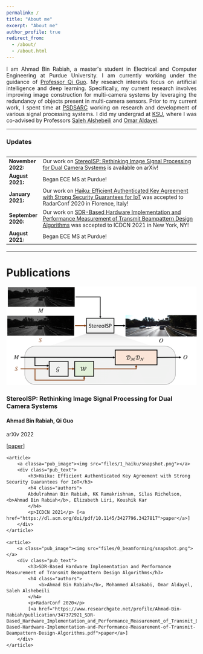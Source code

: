 ```yaml
---
permalink: /
title: "About me"
excerpt: "About me"
author_profile: true
redirect_from: 
  - /about/
  - /about.html
---
```


<div class="intro">
<p align="justify">
I am Ahmad Bin Rabiah, a master's student in Electrical and Computer Engineering at Purdue University. I am currently working under the guidance of <a href="https://www.qiguo.org">Professor Qi Guo</a>. My research interests focus on artificial intelligence and deep learning. Specifically, my current research involves improving image construction for multi-camera systems by leveraging the redundancy of objects present in multi-camera sensors. Prior to my current work, I spent time at <a href="https://www.psdsarc.org.sa/">PSDSARC</a> working on research and development of various signal processing systems. I did my undergrad at <a href="https://ksu.edu.sa">KSU</a>, where I was co-advised by Professors <a href="https://faculty.ksu.edu.sa/en/dsaleh">Saleh Alshebeili</a> and <a href="https://faculty.ksu.edu.sa/en/omaldayel">Omar Aldayel</a>.
</p>
</div>
  
<hr>

<div><h3>Updates</h3></div>
<style> table, tr, td { border: none; }</style>
<div style="height:250px;overflow:auto;border:0px;border-collapse: collapse;">
	<table border="none" style="border:0px;border-collapse: collapse;" rules="none">
		<colgroup><col span="1" style="width: 12%;"><col span="1" style="width: 88%;"></colgroup>
		<tbody>
			<tr><td><b> November 2022:</b></td>
				<td> Our work on <a href="https://arxiv.org/abs/2211.07390"> StereoISP: Rethinking Image Signal Processing for Dual Camera Systems</a> is available on arXiv!</td></tr>
			<tr><td><b> August 2021:</b></td>
				<td> Began ECE MS at Purdue!</td></tr>
			<tr><td><b> January 2021:</b></td>
				<td> 
					Our work on <a href="https://ieeexplore.ieee.org/abstract/document/9266553"> Haiku: Efficient Authenticated Key Agreement with Strong Security Guarantees for IoT</a> was accepted to RadarConf 2020 in Florence, Italy!
				</td></tr>
			<tr><td><b> September 2020:</b></td>
				<td> Our work on <a href="https://dl.acm.org/doi/abs/10.1145/3427796.3427817"> SDR-Based Hardware Implementation and Performance Measurement of Transmit Beampattern Design Algorithms</a> was accepted to ICDCN 2021 in New York, NY!</td></tr>
			<tr><td><b> August 2021:</b></td>
				<td> Began ECE MS at Purdue!</td></tr>
		</tbody>
	</table>
</div>


<hr>


<div><h1>Publications</h1></div>
<div id="publications">
    <article>
        <a classa="pub_image"><img src="files/2_stereoisp/snapshot.png"></a>
        <div class="pub_text">
            <h3>StereoISP: Rethinking Image Signal Processing for Dual Camera Systems</h3>
            <h4 class="authors">
		    <b>Ahmad Bin Rabiah</b>, Qi Guo
            </h4>		
            <p>arXiv 2022</p>
            [<a href="https://arxiv.org/pdf/2211.07390">paper</a>]
        </div>
    </article>

    <article>
        <a classa="pub_image"><img src="files/1_haiku/snapshot.png"></a>
        <div class="pub_text">
            <h3>Haiku: Efficient Authenticated Key Agreement with Strong Security Guarantees for IoT</h3>
            <h4 class="authors">
		    Abdulrahman Bin Rabiah, KK Ramakrishnan, Silas Richelson, <b>Ahmad Bin Rabiah</b>, Elizabeth Liri, Koushik Kar
            </h4>
            <p>ICDCN 2021</p> [<a href="https://dl.acm.org/doi/pdf/10.1145/3427796.3427817">paper</a>]
        </div>
    </article>

    <article>
        <a class="pub_image"><img src="files/0_beamforming/snapshot.png"></a>
        <div class="pub_text">
            <h3>SDR-Based Hardware Implementation and Performance Measurement of Transmit Beampattern Design Algorithms</h3>
            <h4 class="authors">
                <b>Ahmad Bin Rabiah</b>, Mohammed Alsakabi, Omar Aldayel, Saleh Alshebeili
            </h4>
            <p>RadarConf 2020</p>
            [<a href="https://www.researchgate.net/profile/Ahmad-Bin-Rabiah/publication/347372921_SDR-Based_Hardware_Implementation_and_Performance_Measurement_of_Transmit_Beampattern_Design_Algorithms/links/5ff826fe299bf140887d99c8/SDR-Based-Hardware-Implementation-and-Performance-Measurement-of-Transmit-Beampattern-Design-Algorithms.pdf">paper</a>]
        </div>
    </article>




  
  
  

<!-- A data-driven personal website
======
Like many other Jekyll-based GitHub Pages templates, academicpages makes you separate the website's content from its form. The content & metadata of your website are in structured markdown files, while various other files constitute the theme, specifying how to transform that content & metadata into HTML pages. You keep these various markdown (.md), YAML (.yml), HTML, and CSS files in a public GitHub repository. Each time you commit and push an update to the repository, the [GitHub pages](https://pages.github.com/) service creates static HTML pages based on these files, which are hosted on GitHub's servers free of charge.

Many of the features of dynamic content management systems (like Wordpress) can be achieved in this fashion, using a fraction of the computational resources and with far less vulnerability to hacking and DDoSing. You can also modify the theme to your heart's content without touching the content of your site. If you get to a point where you've broken something in Jekyll/HTML/CSS beyond repair, your markdown files describing your talks, publications, etc. are safe. You can rollback the changes or even delete the repository and start over -- just be sure to save the markdown files! Finally, you can also write scripts that process the structured data on the site, such as [this one](https://github.com/academicpages/academicpages.github.io/blob/master/talkmap.ipynb) that analyzes metadata in pages about talks to display [a map of every location you've given a talk](https://academicpages.github.io/talkmap.html).

Getting started
======
1. Register a GitHub account if you don't have one and confirm your e-mail (required!)
1. Fork [this repository](https://github.com/academicpages/academicpages.github.io) by clicking the "fork" button in the top right. 
1. Go to the repository's settings (rightmost item in the tabs that start with "Code", should be below "Unwatch"). Rename the repository "[your GitHub username].github.io", which will also be your website's URL.
1. Set site-wide configuration and create content & metadata (see below -- also see [this set of diffs](http://archive.is/3TPas) showing what files were changed to set up [an example site](https://getorg-testacct.github.io) for a user with the username "getorg-testacct")
1. Upload any files (like PDFs, .zip files, etc.) to the files/ directory. They will appear at https://[your GitHub username].github.io/files/example.pdf.  
1. Check status by going to the repository settings, in the "GitHub pages" section

Site-wide configuration
------
The main configuration file for the site is in the base directory in [_config.yml](https://github.com/academicpages/academicpages.github.io/blob/master/_config.yml), which defines the content in the sidebars and other site-wide features. You will need to replace the default variables with ones about yourself and your site's github repository. The configuration file for the top menu is in [_data/navigation.yml](https://github.com/academicpages/academicpages.github.io/blob/master/_data/navigation.yml). For example, if you don't have a portfolio or blog posts, you can remove those items from that navigation.yml file to remove them from the header. 

Create content & metadata
------
For site content, there is one markdown file for each type of content, which are stored in directories like _publications, _talks, _posts, _teaching, or _pages. For example, each talk is a markdown file in the [_talks directory](https://github.com/academicpages/academicpages.github.io/tree/master/_talks). At the top of each markdown file is structured data in YAML about the talk, which the theme will parse to do lots of cool stuff. The same structured data about a talk is used to generate the list of talks on the [Talks page](https://academicpages.github.io/talks), each [individual page](https://academicpages.github.io/talks/2012-03-01-talk-1) for specific talks, the talks section for the [CV page](https://academicpages.github.io/cv), and the [map of places you've given a talk](https://academicpages.github.io/talkmap.html) (if you run this [python file](https://github.com/academicpages/academicpages.github.io/blob/master/talkmap.py) or [Jupyter notebook](https://github.com/academicpages/academicpages.github.io/blob/master/talkmap.ipynb), which creates the HTML for the map based on the contents of the _talks directory).

**Markdown generator**

I have also created [a set of Jupyter notebooks](https://github.com/academicpages/academicpages.github.io/tree/master/markdown_generator
) that converts a CSV containing structured data about talks or presentations into individual markdown files that will be properly formatted for the academicpages template. The sample CSVs in that directory are the ones I used to create my own personal website at stuartgeiger.com. My usual workflow is that I keep a spreadsheet of my publications and talks, then run the code in these notebooks to generate the markdown files, then commit and push them to the GitHub repository.

How to edit your site's GitHub repository
------
Many people use a git client to create files on their local computer and then push them to GitHub's servers. If you are not familiar with git, you can directly edit these configuration and markdown files directly in the github.com interface. Navigate to a file (like [this one](https://github.com/academicpages/academicpages.github.io/blob/master/_talks/2012-03-01-talk-1.md) and click the pencil icon in the top right of the content preview (to the right of the "Raw | Blame | History" buttons). You can delete a file by clicking the trashcan icon to the right of the pencil icon. You can also create new files or upload files by navigating to a directory and clicking the "Create new file" or "Upload files" buttons. 

Example: editing a markdown file for a talk
![Editing a markdown file for a talk](/images/editing-talk.png)

For more info
------
More info about configuring academicpages can be found in [the guide](https://academicpages.github.io/markdown/). The [guides for the Minimal Mistakes theme](https://mmistakes.github.io/minimal-mistakes/docs/configuration/) (which this theme was forked from) might also be helpful. -->

